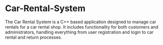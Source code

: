 # Car-Rental-System
The Car Rental System is a C++ based application designed to manage car rentals for a car rental shop. It includes functionality for both customers and administrators, handling everything from user registration and login to car rental and return processes.
